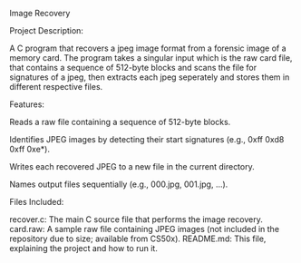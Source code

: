 Image Recovery

Project Description:

A C program that recovers a jpeg image format from a forensic image of a memory card. The program takes a singular input which is the raw card file, that contains a sequence of 512-byte blocks and scans the file for signatures of a jpeg, then extracts each jpeg seperately and stores them in different respective files.

Features:

Reads a raw file containing a sequence of 512-byte blocks.

Identifies JPEG images by detecting their start signatures (e.g., 0xff 0xd8 0xff 0xe*).

Writes each recovered JPEG to a new file in the current directory.

Names output files sequentially (e.g., 000.jpg, 001.jpg, ...).

Files Included: 

recover.c: The main C source file that performs the image recovery.
card.raw: A sample raw file containing JPEG images (not included in the repository due to size; available from CS50x).
README.md: This file, explaining the project and how to run it.

